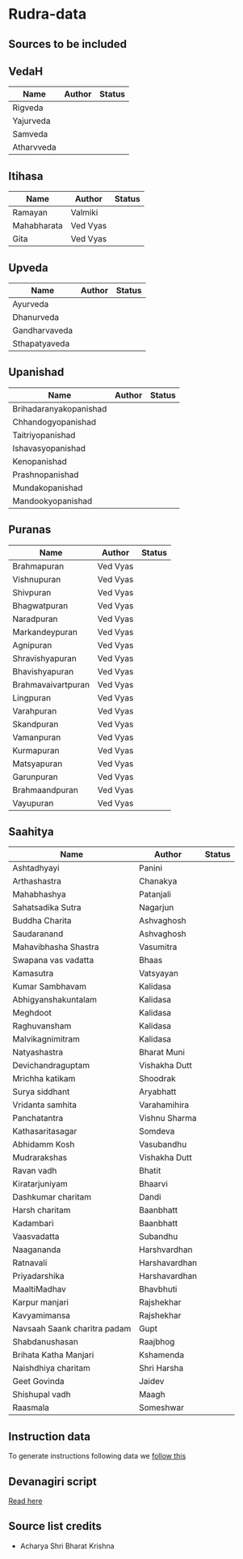 # Rudra-data

## Sources to be included

## VedaH

|Name|Author|Status|
|-----|-----|------|
|Rigveda|||
|Yajurveda|||
|Samveda|||
|Atharvveda|||

## Itihasa

|Name|Author|Status|
|----|------|------|
|Ramayan|Valmiki||
|Mahabharata|Ved Vyas||
|Gita|Ved Vyas||

## Upveda

|Name|Author|Status|
|----|------|------|
|Ayurveda|||
|Dhanurveda|||
|Gandharvaveda|||
|Sthapatyaveda|||

## Upanishad

|Name|Author|Status|
|----|------|------|
|Brihadaranyakopanishad|||
|Chhandogyopanishad|||
|Taitriyopanishad|||
|Ishavasyopanishad|||
|Kenopanishad|||
|Prashnopanishad|||
|Mundakopanishad|||
|Mandookyopanishad|||

## Puranas

|Name|Author|Status|
|----|------|------|
|Brahmapuran|Ved Vyas||
|Vishnupuran|Ved Vyas||
|Shivpuran|Ved Vyas||
|Bhagwatpuran|Ved Vyas||
|Naradpuran|Ved Vyas||
|Markandeypuran|Ved Vyas||
|Agnipuran|Ved Vyas||
|Shravishyapuran|Ved Vyas||
|Bhavishyapuran|Ved Vyas||
|Brahmavaivartpuran|Ved Vyas||
|Lingpuran|Ved Vyas||
|Varahpuran|Ved Vyas||
|Skandpuran|Ved Vyas||
|Vamanpuran|Ved Vyas||
|Kurmapuran|Ved Vyas||
|Matsyapuran|Ved Vyas||
|Garunpuran|Ved Vyas||
|Brahmaandpuran|Ved Vyas||
|Vayupuran|Ved Vyas||

## Saahitya

|Name|Author|Status|
|----|------|------|
|Ashtadhyayi|Panini||
|Arthashastra|Chanakya||
|Mahabhashya|Patanjali|
|Sahatsadika Sutra|Nagarjun||
|Buddha Charita|Ashvaghosh||
|Saudaranand|Ashvaghosh||
|Mahavibhasha Shastra|Vasumitra||
|Swapana vas vadatta|Bhaas||
|Kamasutra|Vatsyayan||
|Kumar Sambhavam|Kalidasa||
|Abhigyanshakuntalam|Kalidasa||
|Meghdoot|Kalidasa||
|Raghuvansham|Kalidasa||
|Malvikagnimitram|Kalidasa||
|Natyashastra|Bharat Muni||
|Devichandraguptam|Vishakha Dutt||
|Mrichha katikam|Shoodrak||
|Surya siddhant| Aryabhatt||
|Vridanta samhita| Varahamihira||
|Panchatantra|Vishnu Sharma||
|Kathasaritasagar|Somdeva||
|Abhidamm Kosh|Vasubandhu||
|Mudrarakshas|Vishakha Dutt||
|Ravan vadh|Bhatit||
|Kiratarjuniyam|Bhaarvi||
|Dashkumar charitam|Dandi||
|Harsh charitam|Baanbhatt||
|Kadambari|Baanbhatt||
|Vaasvadatta|Subandhu||
|Naagananda|Harshvardhan||
|Ratnavali|Harshavardhan||
|Priyadarshika|Harshavardhan||
|MaaltiMadhav|Bhavbhuti||
|Karpur manjari|Rajshekhar||
|Kavyamimansa|Rajshekhar||
|Navsaah Saank charitra padam|Gupt||
|Shabdanushasan|Raajbhog||
|Brihata Katha Manjari|Kshamenda||
|Naishdhiya charitam|Shri Harsha||
|Geet Govinda|Jaidev||
|Shishupal vadh|Maagh||
|Raasmala|Someshwar||

## Instruction data

To generate instructions following data we [follow this](Generation.md)

## Devanagiri script

[Read here](Devanagiri.md)


## Source list credits

- Acharya Shri Bharat Krishna
